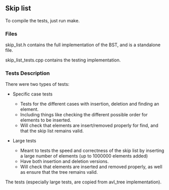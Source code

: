 ## Skip list

To compile the tests, just run make.

### Files

skip_list.h contains the full implementation of the BST, and is a standalone file.

skip_list_tests.cpp contains the testing implementation.

### Tests Description

There were two types of tests:

- Specific case tests
    * Tests for the different cases with insertion, deletion and finding an element.
    * Including things like checking the different possible order for elements to be inserted.
    * Will check that elements are insert/removed properly for find, and that the skip list remains valid.


- Large tests
    * Meant to tests the speed and correctness of the skip list by inserting a large number of elements (up to 1000000 elements added)
    * Have both insertion and deletion versions.
    * Will check that elements are inserted and removed properly, as well as ensure that the tree remains valid.

The tests (especially large tests, are copied from avl_tree implementation).
